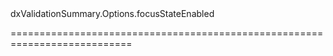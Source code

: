 <!--id-->dxValidationSummary.Options.focusStateEnabled<!--/id-->
<!--merge--><!--/merge-->
<!--hidden--><!--/hidden-->
===========================================================================
